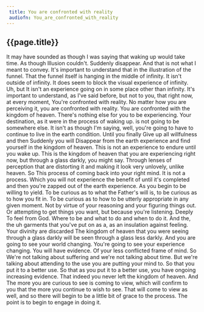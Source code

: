 ```yaml
---
 title: You are confronted with reality
 audiofn: You_are_confronted_with_reality
---
```


## {{page.title}}

It may have sounded as though I was saying that waking up would take
time. As though Illusion couldn't. Suddenly disappear. And that is not
what I meant to convey. It's important to understand that in the
illustration of the funnel. That the funnel itself is hanging in the
middle of infinity. It isn't outside of infinity. It does seem to block
the visual experience of infinity. Uh, but It isn't an experience going
on in some place other than infinity. It's important to understand, as
I've said before, but not to you, that right now, at every moment,
You're confronted with reality. No matter how you are perceiving it, you
are confronted with reality. You are confronted with the kingdom of
heaven. There's nothing else for you to be experiencing. Your
destination, as it were in the process of waking up. is not going to be
somewhere else. It isn't as though I'm saying, well, you're going to
have to continue to live in the earth condition. Until you finally Give
up all willfulness and then Suddenly you will Disappear from the earth
experience and find yourself in the kingdom of heaven. This is not an
experience to endure until you wake up. This is the kingdom of heaven
that you are experiencing right now, but through a glass darkly, you
might say. Through lenses of perception that are distorting it and
making it look very unlovely, unlike heaven. So This process of coming
back into your right mind. It is not a process. Which you will not
experience the benefit of until it's completed and then you're zapped
out of the earth experience. As you begin to be willing to yield. To be
curious as to what the Father's will is, to be curious as to how you fit
in. To be curious as to how to be utterly appropriate in any given
moment. Not by virtue of your reasoning and your figuring things out. Or
attempting to get things you want, but because you're listening. Deeply
To feel from God. Where to be and what to do and when to do it. And the,
the uh garments that you've put on as a, as an insulation against
feeling. Your divinity are discarded The kingdom of heaven that you were
seeing through a glass darkly will be seen through a glass less darkly.
And you are going to see your world changing. You're going to see your
experience changing. You will have evidence. Of your less conflicted
frame of mind. So We're not talking about suffering and we're not
talking about time. But we're talking about attending to the use you are
putting your mind to. So that you put it to a better use. So that as you
put it to a better use, you have ongoing increasing evidence. That
indeed you never left the kingdom of heaven. And The more you are
curious to see is coming to view, which will confirm to you that the
more you continue to wish to see. That will come to view as well, and so
there will begin to be a little bit of grace to the process. The point
is to begin to engage in doing it.

